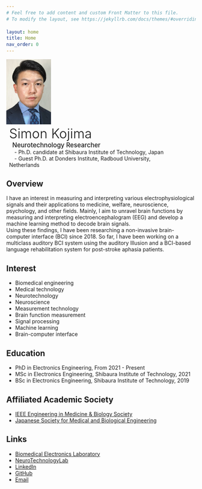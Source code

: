 ```yaml
---
# Feel free to add content and custom Front Matter to this file.
# To modify the layout, see https://jekyllrb.com/docs/themes/#overriding-theme-defaults

layout: home
title: Home
nav_order: 0
---
```


<style>
#top p{ 
  display: inline-block;
}
#top #image {
  width: 8.5em;
  padding: 0 0 0 0;
  margin: 0 0 0 0;
  vertical-align: middle;
}
#top #desc {
  width: 32.5em;
  padding: 0 0 0 1.5%;
  margin: 0 0 0 0;
  vertical-align: middle;
}
</style>

<div id='top'>
<p id='image'><img src="./image_cropped.jpg"></p>
<p id='desc'>
<span style="font-size:2.5em;font-weight: 300;">Simon Kojima</span><br>
<span style="font-size:1.2em;font-weight: 500">&ensp;Neurotechnology Researcher</span><br>
<span style="font-size:1em;">&emsp;- Ph.D. candidate at Shibaura Institute of Technology, Japan</span><br>
<span style="font-size:1em;">&emsp;- Guest Ph.D. at Donders Institute, Radboud University, Netherlands</span>
</p>
</div>

## Overview
I have an interest in measuring and interpreting various electrophysiological signals and their applications to medicine, welfare, neuroscience, psychology, and other fields. Mainly, I aim to unravel brain functions by measuring and interpreting electroencephalogram (EEG) and develop a machine learning method to decode brain signals.  
Using these findings, I have been researching a non-invasive brain-computer interface (BCI) since 2018. So far, I have been working on a multiclass auditory BCI system using the auditory Illusion and a BCI-based language rehabilitation system for post-stroke aphasia patients.

## Interest
- Biomedical engineering
- Medical technology
- Neurotechnology
- Neuroscience
- Measurement technology
- Brain function measurement
- Signal processing
- Machine learning
- Brain-computer interface


## Education
- PhD in Electronics Engineering, From 2021 - Present
- MSc in Electronics Engineering, Shibaura Institute of Technology, 2021  
- BSc in Electronics Engineering, Shibaura Institute of Technology, 2019  

## Affiliated Academic Society
- [IEEE Engineering in Medicine & Biology Society](https://www.embs.org/)
- [Japanese Society for Medical and Biological Engineering](http://jsmbe.org/en/index.html)

## Links
- [Biomedical Electronics Laboratory](https://www.shibaura-it.ac.jp/en/research/lab/engineering/ele/shinichiro_kanoh.html)
- [NeuroTechnologyLab](https://neurotechlab.socsci.ru.nl/)
- [LinkedIn](https://www.linkedin.com/in/simon-kojima-760948128/)
- [GitHub](https://github.com/simonkojima)
- [Email](mailto:simon.kojima@outlook.com)
